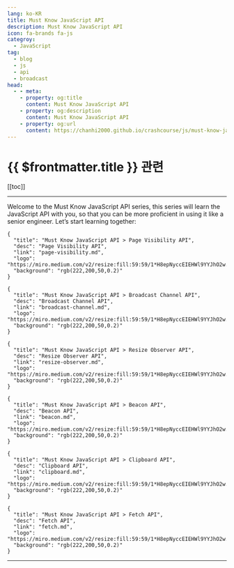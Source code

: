 ```yaml
---
lang: ko-KR
title: Must Know JavaScript API
description: Must Know JavaScript API
icon: fa-brands fa-js
categroy:
  - JavaScript
tag: 
  - blog
  - js
  - api
  - broadcast
head:
  - - meta:
    - property: og:title
      content: Must Know JavaScript API
    - property: og:description
      content: Must Know JavaScript API
    - property: og:url
      content: https://chanhi2000.github.io/crashcourse/js/must-know-javascript-api
---
```


# {{ $frontmatter.title }} 관련

[[toc]]

---

Welcome to the Must Know JavaScript API series, this series will learn the JavaScript API with you, so that you can be more proficient in using it like a senior engineer. Let’s start learning together:

```component VPCard
{
  "title": "Must Know JavaScript API > Page Visibility API",
  "desc": "Page Visibility API",
  "link": "page-visibility.md",
  "logo": "https://miro.medium.com/v2/resize:fill:59:59/1*H8epNyccEIEHWl9YYJhO2w.png",
  "background": "rgb(222,200,50,0.2)"
}
```

```component VPCard
{
  "title": "Must Know JavaScript API > Broadcast Channel API",
  "desc": "Broadcast Channel API",
  "link": "broadcast-channel.md",
  "logo": "https://miro.medium.com/v2/resize:fill:59:59/1*H8epNyccEIEHWl9YYJhO2w.png",
  "background": "rgb(222,200,50,0.2)"
}
```

```component VPCard
{
  "title": "Must Know JavaScript API > Resize Observer API",
  "desc": "Resize Observer API",
  "link": "resize-observer.md",
  "logo": "https://miro.medium.com/v2/resize:fill:59:59/1*H8epNyccEIEHWl9YYJhO2w.png",
  "background": "rgb(222,200,50,0.2)"
}
```

```component VPCard
{
  "title": "Must Know JavaScript API > Beacon API",
  "desc": "Beacon API",
  "link": "beacon.md",
  "logo": "https://miro.medium.com/v2/resize:fill:59:59/1*H8epNyccEIEHWl9YYJhO2w.png",
  "background": "rgb(222,200,50,0.2)"
}
```

```component VPCard
{
  "title": "Must Know JavaScript API > Clipboard API",
  "desc": "Clipboard API",
  "link": "clipboard.md",
  "logo": "https://miro.medium.com/v2/resize:fill:59:59/1*H8epNyccEIEHWl9YYJhO2w.png",
  "background": "rgb(222,200,50,0.2)"
}
```

```component VPCard
{
  "title": "Must Know JavaScript API > Fetch API",
  "desc": "Fetch API",
  "link": "fetch.md",
  "logo": "https://miro.medium.com/v2/resize:fill:59:59/1*H8epNyccEIEHWl9YYJhO2w.png",
  "background": "rgb(222,200,50,0.2)"
}
```


---
